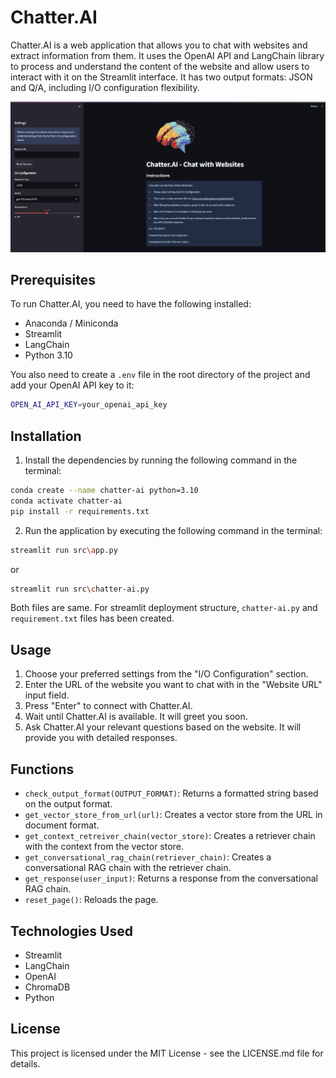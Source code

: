 # Chatter.AI
Chatter.AI is a web application that allows you to chat with websites and extract information from them. It uses the OpenAI API and LangChain library to process and understand the content of the website and allow users to interact with it on the Streamlit interface. It has two output formats: JSON and Q/A, including I/O configuration flexibility.

![Chatter AI Demo](https://github.com/SR-Sujon/Chatter-AI/blob/main/public/Chatter-ai-Cover.png)

## Prerequisites
To run Chatter.AI, you need to have the following installed:
* Anaconda / Miniconda
* Streamlit
* LangChain
* Python 3.10

You also need to create a `.env` file in the root directory of the project and add your OpenAI API key to it:

```bash
OPEN_AI_API_KEY=your_openai_api_key
```
## Installation
1. Install the dependencies by running the following command in the terminal:

```bash
conda create --name chatter-ai python=3.10
conda activate chatter-ai
pip install -r requirements.txt
```

2. Run the application by executing the following command in the terminal:

```bash
streamlit run src\app.py
```
or 

```bash
streamlit run src\chatter-ai.py
```

Both files are same. For streamlit deployment structure, `chatter-ai.py` and `requirement.txt` files has been created. 

## Usage

1. Choose your preferred settings from the "I/O Configuration" section.
2. Enter the URL of the website you want to chat with in the "Website URL" input field.
3. Press "Enter" to connect with Chatter.AI.
4. Wait until Chatter.AI is available. It will greet you soon.
5. Ask Chatter.AI your relevant questions based on the website. It will provide you with detailed responses.

## Functions

* `check_output_format(OUTPUT_FORMAT)`: Returns a formatted string based on the output format.
* `get_vector_store_from_url(url)`: Creates a vector store from the URL in document format.
* `get_context_retreiver_chain(vector_store)`: Creates a retriever chain with the context from the vector store.
* `get_conversational_rag_chain(retriever_chain)`: Creates a conversational RAG chain with the retriever chain.
* `get_response(user_input)`: Returns a response from the conversational RAG chain.
* `reset_page()`: Reloads the page.

## Technologies Used
* Streamlit
* LangChain
* OpenAI
* ChromaDB
* Python

## License
This project is licensed under the MIT License - see the LICENSE.md file for details.
